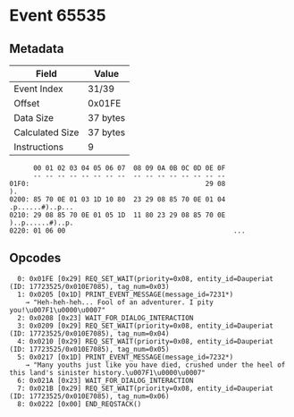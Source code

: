 # Event 65535

## Metadata

| Field           | Value    |
|-----------------|----------|
| Event Index     | 31/39    |
| Offset          | 0x01FE   |
| Data Size       | 37 bytes |
| Calculated Size | 37 bytes |
| Instructions    | 9        |

```
      00 01 02 03 04 05 06 07  08 09 0A 0B 0C 0D 0E 0F
      -- -- -- -- -- -- -- --  -- -- -- -- -- -- -- --
01F0:                                            29 08                ).
0200: 85 70 0E 01 03 1D 10 80  23 29 08 85 70 0E 01 04  .p......#)..p...
0210: 29 08 85 70 0E 01 05 1D  11 80 23 29 08 85 70 0E  )..p......#)..p.
0220: 01 06 00                                          ...             
```

## Opcodes

```
  0: 0x01FE [0x29] REQ_SET_WAIT(priority=0x08, entity_id=Dauperiat (ID: 17723525/0x010E7085), tag_num=0x03)
  1: 0x0205 [0x1D] PRINT_EVENT_MESSAGE(message_id=7231*)
    → "Heh-heh-heh... Fool of an adventurer. I pity you!\u007F1\u0000\u0007"
  2: 0x0208 [0x23] WAIT_FOR_DIALOG_INTERACTION
  3: 0x0209 [0x29] REQ_SET_WAIT(priority=0x08, entity_id=Dauperiat (ID: 17723525/0x010E7085), tag_num=0x04)
  4: 0x0210 [0x29] REQ_SET_WAIT(priority=0x08, entity_id=Dauperiat (ID: 17723525/0x010E7085), tag_num=0x05)
  5: 0x0217 [0x1D] PRINT_EVENT_MESSAGE(message_id=7232*)
    → "Many youths just like you have died, crushed under the heel of this land's sinister history.\u007F1\u0000\u0007"
  6: 0x021A [0x23] WAIT_FOR_DIALOG_INTERACTION
  7: 0x021B [0x29] REQ_SET_WAIT(priority=0x08, entity_id=Dauperiat (ID: 17723525/0x010E7085), tag_num=0x06)
  8: 0x0222 [0x00] END_REQSTACK()
```
